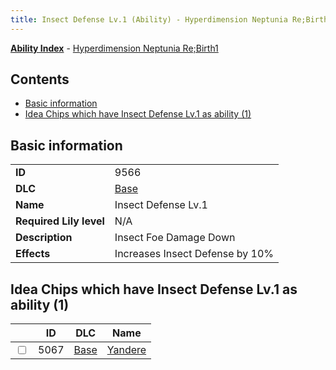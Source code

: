 ```yaml
---
title: Insect Defense Lv.1 (Ability) - Hyperdimension Neptunia Re;Birth1
---
```


[**Ability Index**](/neptunia/rb1/ability/index.html) - [Hyperdimension Neptunia Re;Birth1](/neptunia/rb1)

## Contents

- [Basic information](#basic-information)
- [Idea Chips which have Insect Defense Lv.1 as ability (1)](#idea-chips-which-have-insect-defense-lv1-as-ability-1)

## Basic information

|   |   |
| -- | -- |
| **ID** | 9566 |
| **DLC** | [Base](/neptunia/rb1/dlc/1-base.html) |
| **Name** | Insect Defense Lv.1 |
| **Required Lily level** | N/A |
| **Description** | Insect Foe Damage Down |
| **Effects** | Increases Insect Defense by 10% |


## Idea Chips which have Insect Defense Lv.1 as ability (1)

|    | ID | DLC | Name |
| -- | -- | --- | ---- |
| <input type="checkbox" id="rb1-item-1-5067" class="trackbox" /> | 5067 | [Base](/neptunia/rb1/dlc/1-base.html) | [Yandere](/neptunia/rb1/item/1-5067-yandere.html) |
